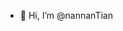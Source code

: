 - 👋 Hi, I’m @nannanTian

<!---
nannanTian/nannanTian is a ✨ special ✨ repository because its `README.md` (this file) appears on your GitHub profile.
You can click the Preview link to take a look at your changes.
--->
